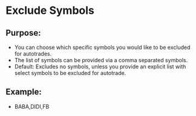 # Exclude Symbols

## Purpose:

- You can choose which specific symbols you would like to be excluded for autotrades.
- The list of symbols can be provided via a comma separated symbols.
- Default: Excludes no symbols, unless you provide an explicit list with select symbols to be excluded for autotrade.


## Example:

- BABA,DIDI,FB
